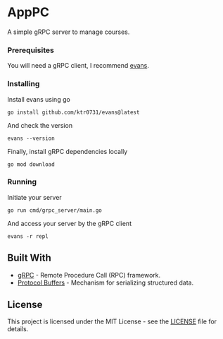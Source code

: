# AppPC

A simple gRPC server to manage courses.

### Prerequisites

You will need a gRPC client, I recommend [evans](https://github.com/ktr0731/evans).

### Installing

Install evans using go

```
go install github.com/ktr0731/evans@latest
```

And check the version

```
evans --version
```

Finally, install gRPC dependencies locally

```
go mod download
```

### Running

Initiate your server

```
go run cmd/grpc_server/main.go
```

And access your server by the gRPC client

```
evans -r repl
```

## Built With

* [gRPC](https://grpc.io/) - Remote Procedure Call (RPC) framework.
* [Protocol Buffers](https://protobuf.dev/) - Mechanism for serializing structured data.


## License

This project is licensed under the MIT License - see the [LICENSE](LICENSE) file for details.

